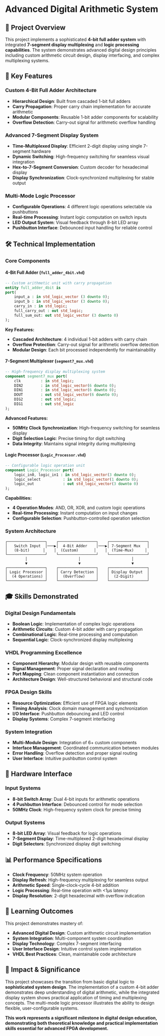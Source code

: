 # Advanced Digital Arithmetic System

## 🚀 Project Overview

This project implements a sophisticated **4-bit full adder system** with integrated **7-segment display multiplexing** and **logic processing capabilities**. The system demonstrates advanced digital design principles including custom arithmetic circuit design, display interfacing, and complex multiplexing systems.

## 🎯 Key Features

### **Custom 4-Bit Full Adder Architecture**
- **Hierarchical Design**: Built from cascaded 1-bit full adders
- **Carry Propagation**: Proper carry chain implementation for accurate arithmetic
- **Modular Components**: Reusable 1-bit adder components for scalability
- **Overflow Detection**: Carry-out signal for arithmetic overflow handling

### **Advanced 7-Segment Display System**
- **Time-Multiplexed Display**: Efficient 2-digit display using single 7-segment hardware
- **Dynamic Switching**: High-frequency switching for seamless visual integration
- **Hex-to-7-Segment Conversion**: Custom decoder for hexadecimal display
- **Display Synchronization**: Clock-synchronized multiplexing for stable output

### **Multi-Mode Logic Processor**
- **Configurable Operations**: 4 different logic operations selectable via pushbuttons
- **Real-time Processing**: Instant logic computation on switch inputs
- **LED Output System**: Visual feedback through 8-bit LED array
- **Pushbutton Interface**: Debounced input handling for reliable control

## 🛠️ Technical Implementation

### **Core Components**

#### **4-Bit Full Adder (`full_adder_4bit.vhd`)**
```vhdl
-- Custom arithmetic unit with carry propagation
entity full_adder_4bit is
port(
    input_a : in std_logic_vector (3 downto 0);
    input_b : in std_logic_vector (3 downto 0);
    carry_in : in std_logic; 
    full_carry_out : out std_logic;
    full_sum_out: out std_logic_vector (3 downto 0)
);
```

**Key Features:**
- **Cascaded Architecture**: 4 individual 1-bit adders with carry chain
- **Overflow Protection**: Carry-out signal for arithmetic overflow detection
- **Modular Design**: Each bit processed independently for maintainability

#### **7-Segment Multiplexer (`segment7_mux.vhd`)**
```vhdl
-- High-frequency display multiplexing system
component segment7_mux port(
    clk         : in std_logic;
    DIN2        : in std_logic_vector(6 downto 0);
    DIN1        : in std_logic_vector(6 downto 0);
    DOUT        : out std_logic_vector(6 downto 0);
    DIG2        : out std_logic;
    DIG1        : out std_logic
);
```

**Advanced Features:**
- **50MHz Clock Synchronization**: High-frequency switching for seamless display
- **Digit Selection Logic**: Precise timing for digit switching
- **Data Integrity**: Maintains signal integrity during multiplexing

#### **Logic Processor (`Logic_Processor.vhd`)**
```vhdl
-- Configurable logic operation unit
component Logic_Processor port(
    logic_in0, logic_in1 : in std_logic_vector(3 downto 0);
    logic_select          : in std_logic_vector(1 downto 0);
    logic_out             : out std_logic_vector(3 downto 0)
);
```

**Capabilities:**
- **4 Operation Modes**: AND, OR, XOR, and custom logic operations
- **Real-time Processing**: Instant computation on input changes
- **Configurable Selection**: Pushbutton-controlled operation selection

### **System Architecture**

```
┌─────────────────┐    ┌─────────────────┐    ┌─────────────────┐
│   Switch Input  │───▶│  4-Bit Adder    │───▶│ 7-Segment Mux   │
│   (8-bit)      │    │  (Custom)       │    │  (Time-Mux)     │
└─────────────────┘    └─────────────────┘    └─────────────────┘
         │                       │                       │
         ▼                       ▼                       ▼
┌─────────────────┐    ┌─────────────────┐    ┌─────────────────┐
│ Logic Processor │    │ Carry Detection │    │ Display Output  │
│  (4 Operations) │    │  (Overflow)     │    │  (2-Digit)      │
└─────────────────┘    └─────────────────┘    └─────────────────┘
```

## 🎓 Skills Demonstrated

### **Digital Design Fundamentals**
- **Boolean Logic**: Implementation of complex logic operations
- **Arithmetic Circuits**: Custom 4-bit adder with carry propagation
- **Combinational Logic**: Real-time processing and computation
- **Sequential Logic**: Clock-synchronized display multiplexing

### **VHDL Programming Excellence**
- **Component Hierarchy**: Modular design with reusable components
- **Signal Management**: Proper signal declaration and routing
- **Port Mapping**: Clean component instantiation and connection
- **Architecture Design**: Well-structured behavioral and structural code

### **FPGA Design Skills**
- **Resource Optimization**: Efficient use of FPGA logic elements
- **Timing Analysis**: Clock domain management and synchronization
- **I/O Interface**: Pushbutton debouncing and LED control
- **Display Systems**: Complex 7-segment interfacing

### **System Integration**
- **Multi-Module Design**: Integration of 6+ custom components
- **Interface Management**: Coordinated communication between modules
- **Error Handling**: Overflow detection and proper signal routing
- **User Interface**: Intuitive pushbutton control system

## 🔧 Hardware Interface

### **Input Systems**
- **8-bit Switch Array**: Dual 4-bit inputs for arithmetic operations
- **4 Pushbutton Interface**: Debounced control for mode selection
- **50MHz Clock**: High-frequency system clock for precise timing

### **Output Systems**
- **8-bit LED Array**: Visual feedback for logic operations
- **7-Segment Display**: Time-multiplexed 2-digit hexadecimal display
- **Digit Selectors**: Synchronized display digit switching

## 📊 Performance Specifications

- **Clock Frequency**: 50MHz system operation
- **Display Refresh**: High-frequency multiplexing for seamless output
- **Arithmetic Speed**: Single-clock-cycle 4-bit addition
- **Logic Processing**: Real-time operation with <1μs latency
- **Display Resolution**: 2-digit hexadecimal with overflow indication

## 🎯 Learning Outcomes

This project demonstrates mastery of:
- **Advanced Digital Design**: Custom arithmetic circuit implementation
- **System Integration**: Multi-component system coordination
- **Display Technology**: Complex 7-segment interfacing
- **User Interface Design**: Intuitive control system implementation
- **VHDL Best Practices**: Clean, maintainable code architecture

## 🚀 Impact & Significance

This project showcases the transition from basic digital logic to **sophisticated system design**. The implementation of a custom 4-bit adder demonstrates deep understanding of digital arithmetic, while the integrated display system shows practical application of timing and multiplexing concepts. The multi-mode logic processor illustrates the ability to design flexible, user-configurable systems.

**This work represents a significant milestone in digital design education, demonstrating both theoretical knowledge and practical implementation skills essential for advanced FPGA development.** 
